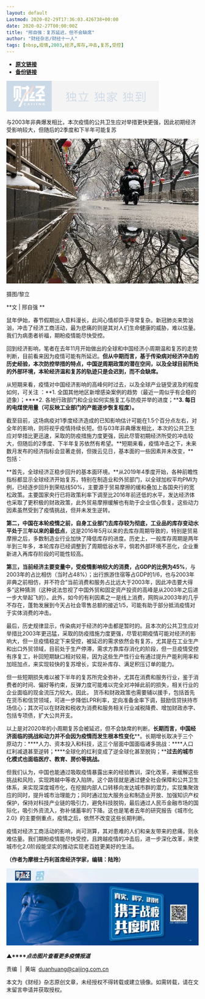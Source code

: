 ```yaml
---
layout: default
Lastmod: 2020-02-29T17:36:03.426738+00:00
date: 2020-02-27T00:00:00Z
title: "邢自强：复苏延迟，但不会缺席"
author: "财经杂志/财经十一人"
tags: [nbsp,疫情,2003,经济,库存,冲击,复苏,受控]
---
```


* [**原文链接**](https://mp.weixin.qq.com/s/3tqkE_8-SBjal3RyoRePFA)
* [**备份链接**](http://archive.today/rNeLf)


![](/images/post/77e6cfb5c7ef66e00d9bd04f74961594.jpg)

  

与2003年非典爆发相比，本次疫情的公共卫生应对举措更快更强，因此初期经济受影响较大，但随后的2季度和下半年可能复苏

  

![](/images/post/b208a25d70b80e78427f21a40bde48c3.jpg)

摄图/黎立

**文 | 邢自强 **

鼠年伊始，春节假期出人意料漫长，此间心情却异乎寻常复杂。新冠肺炎来势汹汹，冲击了经济工商活动，最为悲痛的则是其对人们生命健康的威胁，难以估量。我们为病患者祈福，期盼疫情能尽快受控。

回到经济影响，笔者在去年11月开始做出的全球和中国经济小周期温和复苏的走势判断，目前看来因为疫情可能有所延迟。**但从中期而言，基于传染病对经济冲击的历史经验，本次防控举措的特点，中国逆周期政策的潜在空间，以及全球目前所处的外部环境，本轮经济温和复苏的轨迹只是会迟到，而不会缺席。**

从短期来看，疫情对中国经济影响的高峰何时过去，以及全球产业链受波及的程度如何，可关注 ：**1\. 全国其他地区新增感染案例的趋势（最近一周似乎有企稳的迹象）；****2\. 各地行政部门和企业如何实施复工与防疫并举的进度；****3\. 每日的电煤使用量（可反映工业部门的产能逐步恢复程度）。**

截至目前，这场病疫对1季度经济造成的已知影响估计可能在1.5个百分点左右，对全年的影响，则将视乎疫情持续长短。但与03年非典爆发相比，本次的公共卫生应对举措比更迅速，采取的防疫措施力度更强，因此尽管初期经济所受的冲击较大，但随后的2季度、下半年复苏依然有希望。**短期来看，疫情冲击之下，未来数月发布的经济指标会显著走弱，但拨云见日，基本面的一些因素并未改变，**包括：

**首先，全球经济正稳步回升的基本面环境。**从2019年4季度开始，各种前瞻性指标都显示全球经济开始复苏，特别在制造业和外贸部门，以全球加权平均PMI为例，已经逐步回升到荣枯线50%，主要源于贸易摩擦的缓和叠加上各国央行的宽松政策。主要国家央行已将政策利率下调至比2016年前还低的水平，发达经济体也采取了更积极的财政政策，此外贸易摩擦缓解也有助于企业信心恢复。这些动力因素虽然受到了疫情挑战，但并未发生逆转。

**第二，中国在本轮疫情之前，自身工业部门去库存较为彻底，工业品的库存变动水平处于三年以来的最低点**，这是2016年5月以来的去库存周期导致的，特别是贸易摩擦之后，多数制造业行业加快了降低库存的进度。历史上，一般库存周期是两年半到三年多，本轮库存已经调整到了周期低谷水平，倘若外部环境不恶化，企业重新进入再库存阶段的可能性较高。

**第三，当前经济主要变量中，受疫情影响较大的消费，占GDP的比例为45%**，与2003年的占比相仿（当时占48%）；出行旅游住宿等占GDP的1/6，也与2003年非典之前相仿，并不符合“当前消费和服务占比远大于2003年，因此冲击要大得多”这种猜测（这种说法忽视了中国外贸和固定资产投资的高峰是从2003年之后进一步大举起飞的）。此外，如今的有利因素之一是线上消费，网购从2003年的几乎不存在，蓬勃发展到今天占社会零售总额的接近1/5，可能有助于部分抵消疫情对于实体消费的冲击。

最后，历史规律显示，传染病对于经济的冲击都是暂时的。且本次的公共卫生应对举措比2003年更迅猛，采取的防疫措施力度更强，尽管初期疫情可能对经济的影响大，但一旦疫情稳定下来受控，被延迟的需求依然会有复苏，尤其是在工业生产和出口外贸领域，目前处于生产停滞，需求方靠库存消化的阶段，但一旦疫情受控有序复工，补回短期缺口相对较易，因为这些生产性行业有通过提升产能利用率和加班加点，来实现较快的复苏增长，实现补库存、满足积压订单的能力。

但一些短期损失难以被下半年的复苏所完全弥补，尤其在消费和服务行业，鉴于消费者的时间、偏好等约束，反弹力度可能难以完全对冲掉此前的损失，相关行业的企业面临的现金流压力较大。因此， 货币和财政政策也需要辅以援手，包括首先在货币和信贷领域，可进一步降低LPR利率，定向准备金率下调，鼓励信贷扶持市场信心；其次可以在财政和税收为消费和服务相关行业减税降费、增加财政赤字、包括专项债，扩大公共开支。

以上是对2020年的小周期复苏会被延迟，但不会缺席的判断。**长期而言，中国经济面临的挑战和动力并不会因为疫情而发生根本性变化****。长期增长取决于三个原动力：****人力、资本投入和科技，这三个层面中国面临诸多挑战：****人口红利减退甚至逆转；****全球化的红利变成了逆全球化甚至脱钩；****过去的城市化模式也面临医疗、教育、房价等挑战。**

但我们认为，中国也能通过吸取疫情暴露出来的经验教训，深化改革，来缓解这些挑战和风险，实现跨越中等收入陷阱。这个路径就是通过健全社会保障和公共卫生体系，来实现深度城市化，在挖掘内部人口转移向发达城市群的潜力，实现集聚效应的同时，提升城市治理能力；同时通过加大服务业和制造业开放、加强知识产权保护，保持对科技产业链的吸引力，避免科技脱钩，最后通过人民币金融市场的国际化，吸引外资流入，弥补储蓄率的下降。这也是笔者去年的研究报告《城市化2.0》的主要侧重点，疫情之后，依然不改变这些长期判断。

疫情对经济工商活动的影响，尚可测算，其对患难的人们和亲友带来的悲痛，则永难估量。我们期盼疫情能尽快受控，且跨越疫情的冲击后，进一步深化改革，来使城市化2.0阶段能坚实的推动实现老百姓更美好的生活。

**（**作者为摩根士丹利首席经济学家，编辑：陆玲**）**

[![](/images/post/4d24a5670c9a87791ea8b757d030c0d3.jpg)](https://mp.weixin.qq.com/mp/homepage?__biz=MjM5NDU5NTM4MQ==&hid=29&sn=21c0f34c737748fe3b2c372bb40ae622)

**▲****_点击图片查看更多疫情报道_**

  

  

责编  |  黄端  duanhuang@caijing.com.cn

本文为《财经》杂志原创文章，未经授权不得转载或建立镜像。如需转载，请在文末留言申请并获取授权。

